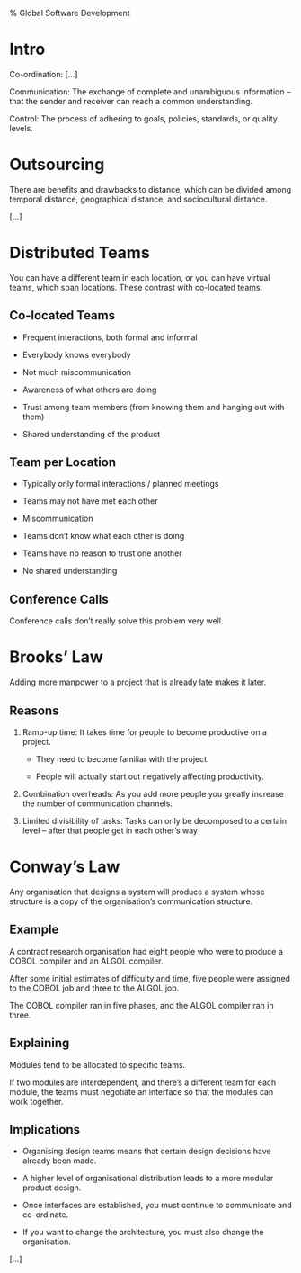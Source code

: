 % Global Software Development

# Intro

Co-ordination: […]

Communication: The exchange of complete and unambiguous information – that the sender and receiver can reach a common understanding.

Control: The process of adhering to goals, policies, standards, or quality levels.

# Outsourcing

There are benefits and drawbacks to distance, which can be divided among temporal distance, geographical distance, and sociocultural distance.

[…]

# Distributed Teams

You can have a different team in each location, or you can have virtual teams, which span locations. These contrast with co-located teams.

## Co-located Teams

* Frequent interactions, both formal and informal

* Everybody knows everybody

* Not much miscommunication

* Awareness of what others are doing

* Trust among team members (from knowing them and hanging out with them)

* Shared understanding of the product

## Team per Location

* Typically only formal interactions / planned meetings

* Teams may not have met each other

* Miscommunication

* Teams don’t know what each other is doing

* Teams have no reason to trust one another

* No shared understanding

## Conference Calls

Conference calls don’t really solve this problem very well.

# Brooks’ Law

Adding more manpower to a project that is already late makes it later.

## Reasons

1. Ramp-up time: It takes time for people to become productive on a project.

	* They need to become familiar with the project.

	* People will actually start out negatively affecting productivity.

2. Combination overheads: As you add more people you greatly increase the number of communication channels.

3. Limited divisibility of tasks: Tasks can only be decomposed to a certain level – after that people get in each other’s way

# Conway’s Law

Any organisation that designs a system will produce a system whose structure is a copy of the organisation’s communication structure.

## Example

A contract research organisation had eight people who were to produce a COBOL compiler and an ALGOL compiler.

After some initial estimates of difficulty and time, five people were assigned to the COBOL job and three to the ALGOL job.

The COBOL compiler ran in five phases, and the ALGOL compiler ran in three.

## Explaining

Modules tend to be allocated to specific teams.

If two modules are interdependent, and there’s a different team for each module, the teams must negotiate an interface so that the modules can work together.

## Implications

* Organising design teams means that certain design decisions have already been made.

* A higher level of organisational distribution leads to a more modular product design.

* Once interfaces are established, you must continue to communicate and co-ordinate.

* If you want to change the architecture, you must also change the organisation.

[…]
